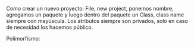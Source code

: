 Como crear un nuevo proyecto:  File, new project, ponemos nombre, agregamos un paquete y luego dentro del paquete un Class, class name siempre con mayúscula.
Los atributos siempre son privados, solo en caso de necesidad los hacemos público.

Polimorfismo:


